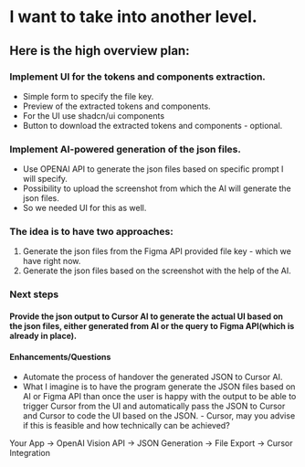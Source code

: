 # I want to take into another level.

## Here is the high overview plan:

### Implement UI for the tokens and components extraction.

- Simple form to specify the file key.
- Preview of the extracted tokens and components.
- For the UI use shadcn/ui components
- Button to download the extracted tokens and components - optional.

### Implement AI-powered generation of the json files.

- Use OPENAI API to generate the json files based on specific prompt I will specify.
- Possibility to upload the screenshot from which the AI will generate the json files.
- So we needed UI for this as well.

### The idea is to have two approaches:

1. Generate the json files from the Figma API provided file key - which we have right now.
2. Generate the json files based on the screenshot with the help of the AI.

### Next steps

#### Provide the json output to Cursor AI to generate the actual UI based on the json files, either generated from AI or the query to Figma API(which is already in place).

#### Enhancements/Questions

- Automate the process of handover the generated JSON to Cursor AI.
- What I imagine is to have the program generate the JSON files based on AI or Figma API than once the user is happy with the output to be able to trigger Cursor from the UI and automatically pass the JSON to Cursor and Cursor to code the UI based on the JSON. - Cursor, may you advise if this is feasible and how technically can be achieved?

Your App → OpenAI Vision API → JSON Generation → File Export → Cursor Integration
